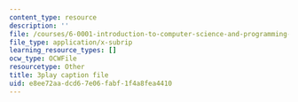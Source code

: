 ```yaml
---
content_type: resource
description: ''
file: /courses/6-0001-introduction-to-computer-science-and-programming-in-python-fall-2016/e8ee72aadcd67e06fabf1f4a8fea4410_SrkqbLOQcEo.srt
file_type: application/x-subrip
learning_resource_types: []
ocw_type: OCWFile
resourcetype: Other
title: 3play caption file
uid: e8ee72aa-dcd6-7e06-fabf-1f4a8fea4410
---
```

